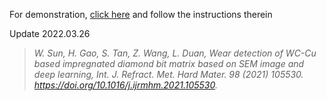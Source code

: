 For demonstration, [click here](https://colab.research.google.com/github/sunwucheng/IDB_matrix_wear/blob/main/IDB_matrix_wear.ipynb) and follow the instructions therein

Update 2022.03.26
> *W. Sun, H. Gao, S. Tan, Z. Wang, L. Duan, Wear detection of WC-Cu based impregnated diamond bit matrix based on SEM image and deep learning, Int. J. Refract. Met. Hard Mater. 98 (2021) 105530. https://doi.org/10.1016/j.ijrmhm.2021.105530.*
